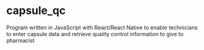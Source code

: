 # capsule_qc

Program written in JavaScript with React/React Native to enable technicians to enter capsule data and retrieve quality control information to give to pharmacist
